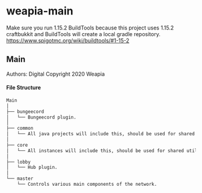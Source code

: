 ﻿# weapia-main
 Make sure you run 1.15.2 BuildTools because this project uses 1.15.2 craftbukkit and BuildTools will create a local gradle repository. https://www.spigotmc.org/wiki/buildtools/#1-15-2

## Main
Authors: Digital
Copyright 2020 Weapia

#### File Structure
```bash
Main
│
├── bungeecord
│   └── Bungeecord plugin.
│
├── common
│   └── All java projects will include this, should be used for shared utilities.
│
├── core
│   └── All instances will include this, should be used for shared utilities.
│
├── lobby
│   └── Hub plugin.
│
└── master
    └── Controls various main components of the network.
```
